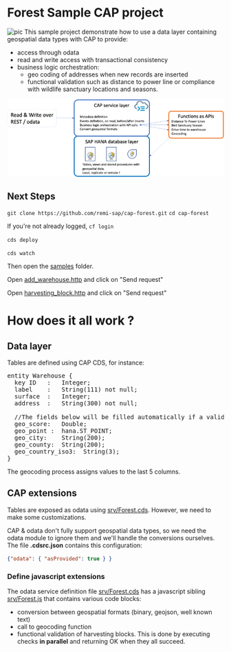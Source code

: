 # Forest Sample CAP project

![pic](https://www.luke.fi/wp-content/uploads/2018/06/korjuu_kuva-erkki-oksanen-1600x1067.jpg "Finnish exploitation")
This sample project demonstrate how to use a data layer containing geospatial data types with CAP to provide:
- access through odata
- read and write access with transactional consistency
- business logic orchestration:
    - geo coding of addresses when new records are inserted
    - functional validation such as distance to power line or compliance with wildlife sanctuary locations and seasons.

![architecture diagram](./doc/cap_architecture2.png)


## Next Steps

`git clone https://github.com/remi-sap/cap-forest.git` 
`cd cap-forest`

If you're not already logged, `cf login`

`cds deploy`

`cds watch`

Then open the [samples](./samples) folder.

Open [add_warehouse.http](./samples/add_warehouse.http) and click on "Send request"

Open [harvesting_block.http](./samples/harvesting_block.http) and click on "Send request"


# How does it all work ?

## Data layer
Tables are defined using CAP CDS, for instance:
<pre>
entity Warehouse {
  key ID   :   Integer;
  label    :   String(111) not null;
  surface  :   Integer;
  address  :   String(300) not null;

  //The fields below will be filled automatically if a valid address is provided
  geo_score:   Double;
  geo_point :  hana.ST_POINT;
  geo_city:    String(200);
  geo_county:  String(200);
  geo_country_iso3:  String(3);
}
</pre>

The geocoding process assigns values to the last 5 columns.

## CAP extensions

Tables are exposed as odata using [srv/Forest.cds](./srv/Forest.cds). 
However, we need to make some customizations.

CAP & odata don't fully support geospatial data types, so we need the odata module to ignore them and we'll handle the conversions ourselves.
The file **.cdsrc.json** contains this configuration:
```json
{"odata": { "asProvided": true } }
```

### Define javascript extensions

The odata service definition file [srv/Forest.cds](./srv/Forest.cds) has a javascript sibling [srv/Forest.js](./srv/Forest.js) that contains various code blocks:
* conversion between geospatial formats (binary, geojson, well known text)
* call to geocoding function
* functional validation of harvesting blocks. This is done by executing checks **in parallel** and returning OK when they all succeed.

